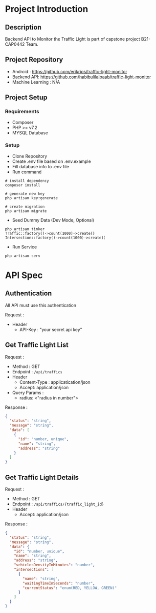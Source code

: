 # Project Introduction

## Description
Backend API to Monitor the Traffic Light is part of capstone project B21-CAP0442 Team.

## Project Repository
- Android : https://github.com/erikrios/traffic-light-monitor
- Backend API: https://github.com/habibulilalbaab/traffic-light-monitor
- Machine Learning : N/A

## Project Setup

### Requirements
- Composer
- PHP >= v7.2
- MYSQL Database

### Setup
- Clone Repository
- Create .env file based on .env.example
- Fill database info to .env file
- Run command
```
# install dependency
composer install

# generate new key
php artisan key:generate

# create migration
php artisan migrate
```
- Seed Dummy Data (Dev Mode, Optional)
```
php artisan tinker
Traffic::factory()->count(1000)->create()
Intersection::factory()->count(1000)->create()
```
- Run Service
```
php artisan serv
```

# API Spec

## Authentication

All API must use this authentication

Request :

- Header
  - API-Key : "your secret api key"

## Get Traffic Light List

Request :

- Method : GET
- Endpoint : `/api/traffics`
- Header
  - Content-Type : applicatication/json
  - Accept: application/json
- Query Params :
  - radius: <"radius in number">

Response :

```json
{
  "status": "string",
  "message": "string",
  "data": [
    {
      "id": "number, unique",
      "name": "string",
      "address": "string"
    }
  ]
}
```

## Get Traffic Light Details

Request :

- Method : GET
- Endpoint : `/api/traffics/{traffic_light_id}`
- Header
  - Accept: application/json

Response :

```json
{
  "status": "string",
  "message": "string",
  "data": {
    "id": "number, unique",
    "name": "string",
    "address": "string",
    "vehiclesDensityInMinutes": "number",
    "intersections": [
      {
        "name": "string",
        "waitingTimeInSeconds": "number",
        "currentStatus": "enum(RED, YELLOW, GREEN)"
      }
    ]
  }
}
```